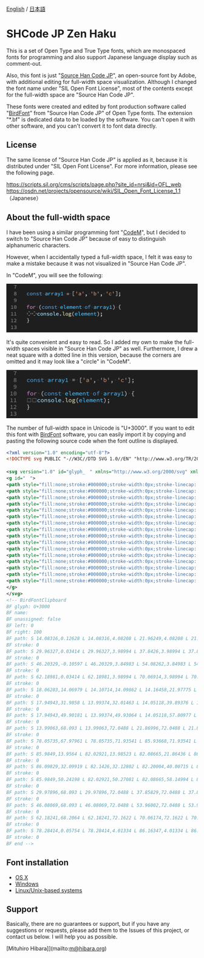 [English](README.md) / [日本語](README-JP.md)

# SHCode JP Zen Haku

This is a set of Open Type and True Type fonts, which are monospaced fonts for programming and also support Japanese language display such as comment-out.

Also, this font is just "[Source Han Code JP](https://github.com/adobe-fonts/source-han-code-jp)", an open-source font by Adobe, with additional editing for full-width space visualization. Although I changed the font name under "SIL Open Font License", most of the contents except for the full-width space are "Source Han Code JP".

These fonts were created and edited by font production software called "[BirdFont](https://birdfont.org/)" from "Source Han Code JP" of Open Type fonts. The extension "*.bf" is dedicated data to be loaded by the software. You can't open it with other software, and you can't convert it to font data directly.

## License

The same license of "Source Han Code JP" is applied as it, because it is distributed under "SIL Open Font License". For more information, please see the following page.

<https://scripts.sil.org/cms/scripts/page.php?site_id=nrsi&id=OFL_web>
<https://osdn.net/projects/opensource/wiki/SIL_Open_Font_License_1.1>（Japanese）

## About the full-width space

I have been using a similar programming font "[CodeM](https://github.com/MasayukiFukada/CodeMFont)", but I decided to switch to "Source Han Code JP" because of easy to distinguish alphanumeric characters.

However, when I accidentally typed a full-width space, I felt it was easy to make a mistake because it was not visualized in "Source Han Code JP".

In "CodeM", you will see the following:

![alt text](https://raw.githubusercontent.com/hibara/SHCode-JP-Zen-Haku/master/image/CodeM-full-width-space.png)

It's quite convenient and easy to read. So I added my own to make the full-width spaces visible in "Source Han Code JP" as well. Furthermore, I drew a neat square with a dotted line in this version, because the corners are omitted and it may look like a "circle" in "CodeM".

![alt text](https://raw.githubusercontent.com/hibara/SHCode-JP-Zen-Haku/master/image/SHCodeJPZenHaku-full-width-space.png)

The number of full-width space in Unicode is "U+3000". If you want to edit this font with [BirdFont](https://birdfont.org/) software, you can easily import it by copying and pasting the following source code when the font outline is displayed.

```xml
<?xml version="1.0" encoding="utf-8"?>
<!DOCTYPE svg PUBLIC "-//W3C//DTD SVG 1.0//EN" "http://www.w3.org/TR/2001/REC-SVG-20010904/DTD/svg10.dtd">

<svg version="1.0" id="glyph_　" xmlns="http://www.w3.org/2000/svg" xmlns:xlink="http://www.w3.org/1999/xlink" x="0px" y="0px" width="100px" height="98.099999999999994px">
<g id="　">
<path style="fill:none;stroke:#000000;stroke-width:0px;stroke-linecap: butt;stroke-linejoin: miter;" d="M14.08316 113.17372 C14.08316 112.18477 14.08316 110.20687 14.08316 109.21792 C16.05299 109.21792 19.99266 109.21792 21.96249 109.21792 C21.96249 110.20687 21.96249 112.18477 21.96249 113.17372 C19.99266 113.17372 16.05299 113.17372 14.08316 113.17372 z" id="path_　_0" />
<path style="fill:none;stroke:#000000;stroke-width:0px;stroke-linecap: butt;stroke-linejoin: miter;" d="M29.96327 113.26586 C29.96327 112.27691 29.96327 110.29901 29.96327 109.31006 C31.9331 109.31006 35.87277 109.31006 37.8426 109.31006 C37.8426 110.29901 37.8426 112.27691 37.8426 113.26586 C35.87277 113.26586 31.9331 113.26586 29.96327 113.26586 z" id="path_　_1" />
<path style="fill:none;stroke:#000000;stroke-width:0px;stroke-linecap: butt;stroke-linejoin: miter;" d="M46.20329 113.40597 C46.20329 112.41702 46.20329 110.43912 46.20329 109.45017 C48.17312 109.45017 52.11279 109.45017 54.08262 109.45017 C54.08262 110.43912 54.08262 112.41702 54.08262 113.40597 C52.11279 113.40597 48.17312 113.40597 46.20329 113.40597 z" id="path_　_2" />
<path style="fill:none;stroke:#000000;stroke-width:0px;stroke-linecap: butt;stroke-linejoin: miter;" d="M62.18981 113.26586 C62.18981 112.27691 62.18981 110.29901 62.18981 109.31006 C64.15964 109.31006 68.09931 109.31006 70.06914 109.31006 C70.06914 110.29901 70.06914 112.27691 70.06914 113.26586 C68.09931 113.26586 64.15964 113.26586 62.18981 113.26586 z" id="path_　_3" />
<path style="fill:none;stroke:#000000;stroke-width:0px;stroke-linecap: butt;stroke-linejoin: miter;" d="M18.06283 99.23021 C17.07391 99.223 15.09606 99.20859 14.10714 99.20138 C14.1215 97.2316 14.15022 93.29203 14.16458 91.32225 C15.1535 91.32946 17.13135 91.34388 18.12028 91.35109 Q18.10591 93.32087 18.12208 94.48493 Q18.13826 95.64899 18.06283 99.23021 z" id="path_　_4" />
<path style="fill:none;stroke:#000000;stroke-width:0px;stroke-linecap: butt;stroke-linejoin: miter;" d="M17.94943 81.3142 C16.96051 81.30699 14.98266 81.29258 13.99374 81.28537 C14.0081 79.31559 14.03682 75.37602 14.05118 73.40624 C15.04011 73.41345 17.01796 73.42787 18.00688 73.43508 Q17.99251 75.40486 18.00869 76.56892 Q18.02486 77.73298 17.94943 81.3142 z" id="path_　_5" />
<path style="fill:none;stroke:#000000;stroke-width:0px;stroke-linecap: butt;stroke-linejoin: miter;" d="M17.94943 63.39819 C16.96051 63.39098 14.98266 63.37657 13.99374 63.36936 C14.0081 61.39958 14.03682 57.46001 14.05118 55.49023 C15.04011 55.49744 17.01796 55.51186 18.00688 55.51907 Q17.99251 57.48885 18.00869 58.65291 Q18.02486 59.81697 17.94943 63.39819 z" id="path_　_6" />
<path style="fill:none;stroke:#000000;stroke-width:0px;stroke-linecap: butt;stroke-linejoin: miter;" d="M13.99063 45.207 C13.99063 44.21805 13.99063 42.24015 13.99063 41.2512 C15.96046 41.2512 19.90013 41.2512 21.86996 41.2512 C21.86996 42.24015 21.86996 44.21805 21.86996 45.207 C19.90013 45.207 15.96046 45.207 13.99063 45.207 z" id="path_　_7" />
<path style="fill:none;stroke:#000000;stroke-width:0px;stroke-linecap: butt;stroke-linejoin: miter;" d="M78.05735 45.32039 C78.05735 44.33144 78.05735 42.35354 78.05735 41.36459 C80.02718 41.36459 83.96685 41.36459 85.93668 41.36459 C85.93668 42.35354 85.93668 44.33144 85.93668 45.32039 C83.96685 45.32039 80.02718 45.32039 78.05735 45.32039 z" id="path_　_8" />
<path style="fill:none;stroke:#000000;stroke-width:0px;stroke-linecap: butt;stroke-linejoin: miter;" d="M85.9849 99.3436 C84.99598 99.33639 83.01813 99.32198 82.02921 99.31477 C82.04357 97.34499 82.07229 93.40542 82.08665 91.43564 C83.07557 91.44285 85.05343 91.45727 86.04235 91.46448 Q86.02798 93.43426 86.04416 94.59832 Q86.06033 95.76238 85.9849 99.3436 z" id="path_　_9" />
<path style="fill:none;stroke:#000000;stroke-width:0px;stroke-linecap: butt;stroke-linejoin: miter;" d="M86.09829 81.20081 C85.10937 81.1936 83.13152 81.17919 82.1426 81.17198 C82.15696 79.2022 82.18568 75.26263 82.20004 73.29285 C83.18897 73.30006 85.16682 73.31448 86.15574 73.32169 Q86.14137 75.29147 86.15755 76.45553 Q86.17372 77.61959 86.09829 81.20081 z" id="path_　_10" />
<path style="fill:none;stroke:#000000;stroke-width:0px;stroke-linecap: butt;stroke-linejoin: miter;" d="M85.9849 63.05802 C84.99598 63.05081 83.01813 63.0364 82.02921 63.02919 C82.04357 61.05941 82.07229 57.11984 82.08665 55.15006 C83.07557 55.15727 85.05343 55.17169 86.04235 55.1789 Q86.02798 57.14868 86.04416 58.31274 Q86.06033 59.4768 85.9849 63.05802 z" id="path_　_11" />
<path style="fill:none;stroke:#000000;stroke-width:0px;stroke-linecap: butt;stroke-linejoin: miter;" d="M29.97896 45.207 C29.97896 44.21805 29.97896 42.24015 29.97896 41.2512 C31.94879 41.2512 35.88846 41.2512 37.85829 41.2512 C37.85829 42.24015 37.85829 44.21805 37.85829 45.207 C35.88846 45.207 31.94879 45.207 29.97896 45.207 z" id="path_　_12" />
<path style="fill:none;stroke:#000000;stroke-width:0px;stroke-linecap: butt;stroke-linejoin: miter;" d="M46.08069 45.207 C46.08069 44.21805 46.08069 42.24015 46.08069 41.2512 C48.05052 41.2512 51.99019 41.2512 53.96002 41.2512 C53.96002 42.24015 53.96002 44.21805 53.96002 45.207 C51.99019 45.207 48.05052 45.207 46.08069 45.207 z" id="path_　_13" />
<path style="fill:none;stroke:#000000;stroke-width:0px;stroke-linecap: butt;stroke-linejoin: miter;" d="M62.18241 45.0936 C62.18241 44.10465 62.18241 42.12675 62.18241 41.1378 C64.15224 41.1378 68.09191 41.1378 70.06174 41.1378 C70.06174 42.12675 70.06174 44.10465 70.06174 45.0936 C68.09191 45.0936 64.15224 45.0936 62.18241 45.0936 z" id="path_　_14" />
<path style="fill:none;stroke:#000000;stroke-width:0px;stroke-linecap: butt;stroke-linejoin: miter;" d="M78.28414 113.24246 C78.28414 112.25351 78.28414 110.27561 78.28414 109.28666 C80.25397 109.28666 84.19364 109.28666 86.16347 109.28666 C86.16347 110.27561 86.16347 112.25351 86.16347 113.24246 C84.19364 113.24246 80.25397 113.24246 78.28414 113.24246 z" id="path_　_15" />
</g>
</svg>
<!-- BirdFontClipboard
BF glyph: U+3000
BF name: 　
BF unassigned: false
BF left: 0
BF right: 100
BF path: S 14.08316,0.12628 L 14.08316,4.08208 L 21.96249,4.08208 L 21.96249,0.12628 L 14.08316,0.12628
BF stroke: 0
BF path: S 29.96327,0.03414 L 29.96327,3.98994 L 37.8426,3.98994 L 37.8426,0.03414 L 29.96327,0.03414
BF stroke: 0
BF path: S 46.20329,-0.10597 L 46.20329,3.84983 L 54.08262,3.84983 L 54.08262,-0.10597 L 46.20329,-0.10597
BF stroke: 0
BF path: S 62.18981,0.03414 L 62.18981,3.98994 L 70.06914,3.98994 L 70.06914,0.03414 L 62.18981,0.03414
BF stroke: 0
BF path: S 18.06283,14.06979 L 14.10714,14.09862 L 14.16458,21.97775 L 18.12028,21.94891 D 18.10591,19.97913 18.13826,17.65101 18.06283,14.06979
BF stroke: 0
BF path: S 17.94943,31.9858 L 13.99374,32.01463 L 14.05118,39.89376 L 18.00688,39.86492 D 17.99251,37.89514 18.02486,35.56702 17.94943,31.9858
BF stroke: 0
BF path: S 17.94943,49.90181 L 13.99374,49.93064 L 14.05118,57.80977 L 18.00688,57.78093 D 17.99251,55.81115 18.02486,53.48303 17.94943,49.90181
BF stroke: 0
BF path: S 13.99063,68.093 L 13.99063,72.0488 L 21.86996,72.0488 L 21.86996,68.093 L 13.99063,68.093
BF stroke: 0
BF path: S 78.05735,67.97961 L 78.05735,71.93541 L 85.93668,71.93541 L 85.93668,67.97961 L 78.05735,67.97961
BF stroke: 0
BF path: S 85.9849,13.9564 L 82.02921,13.98523 L 82.08665,21.86436 L 86.04235,21.83552 D 86.02798,19.86574 86.06033,17.53762 85.9849,13.9564
BF stroke: 0
BF path: S 86.09829,32.09919 L 82.1426,32.12802 L 82.20004,40.00715 L 86.15574,39.97831 D 86.14137,38.00853 86.17372,35.68041 86.09829,32.09919
BF stroke: 0
BF path: S 85.9849,50.24198 L 82.02921,50.27081 L 82.08665,58.14994 L 86.04235,58.1211 D 86.02798,56.15132 86.06033,53.8232 85.9849,50.24198
BF stroke: 0
BF path: S 29.97896,68.093 L 29.97896,72.0488 L 37.85829,72.0488 L 37.85829,68.093 L 29.97896,68.093
BF stroke: 0
BF path: S 46.08069,68.093 L 46.08069,72.0488 L 53.96002,72.0488 L 53.96002,68.093 L 46.08069,68.093
BF stroke: 0
BF path: S 62.18241,68.2064 L 62.18241,72.1622 L 70.06174,72.1622 L 70.06174,68.2064 L 62.18241,68.2064
BF stroke: 0
BF path: S 78.28414,0.05754 L 78.28414,4.01334 L 86.16347,4.01334 L 86.16347,0.05754 L 78.28414,0.05754
BF stroke: 0
BF end -->
```

## Font installation

* [OS X](http://support.apple.com/kb/HT2509)
* [Windows](http://windows.microsoft.com/en-us/windows-vista/install-or-uninstall-fonts)
* [Linux/Unix-based systems](https://github.com/adobe-fonts/source-code-pro/issues/17#issuecomment-8967116)

## Support

Basically, there are no guarantees or support, but if you have any suggestions or requests, please add them to the Issues of this project, or contact us below. I will help you as possible.

[Mituhiro Hibara]](mailto:m@hibara.org)
